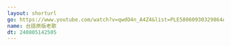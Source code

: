 ```yaml
---
layout: shorturl
go: https://www.youtube.com/watch?v=qwdO4n_A4Z4&list=PLE58060930329864A
name: 台語原版老歌
dt: 240805142505
---
```

